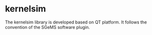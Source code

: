 # kernelsim
The kernelsim library is developed based on QT platform.
It follows the convention of the SGeMS software plugin.
